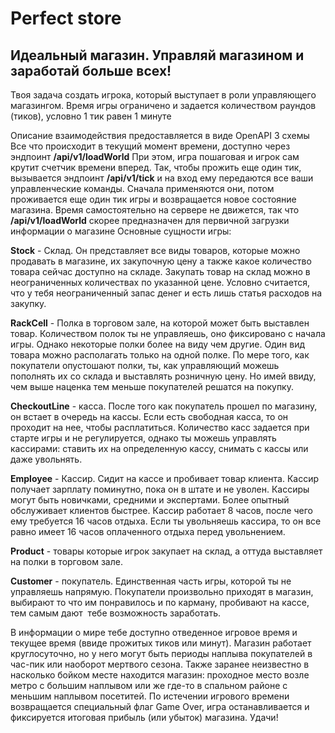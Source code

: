 # Perfect store

## Идеальный магазин. Управляй магазином и заработай больше всех!

Твоя задача создать игрока, который выступает в роли управляющего магазингом. Время игры ограничено и задается количеством раундов (тиков), условно 1 тик равен 1 минуте

Описание взаимодействия предоставляется в виде OpenAPI 3 схемы
Все что происходит в текущий момент времени, доступно через эндпоинт **/api/v1/loadWorld**
При этом, игра пошаговая и игрок сам крутит счетчик времени вперед. Так, чтобы прожить еще один тик, вызывается эндпоинт **/api/v1/tick** и на вход ему передаются все ваши управленческие команды. Сначала применяются они, потом проживается еще один тик игры и возвращается новое состояние магазина.
Время самостоятельно на сервере не движется, так что **/api/v1/loadWorld** скорее предназначен для первичной загрузки информации о магазине
Основные сущности игры:

**Stock** - Склад. Он представляет все виды товаров, которые можно продавать в магазине, их закупочную цену а также какое количество товара сейчас доступно на складе. Закупать товар на склад можно в неограниченных количествах по указанной цене. Условно считается, что у тебя неограниченный запас денег и есть лишь статья расходов на закупку.

**RackCell** - Полка в торговом зале, на которой может быть выставлен товар. Количеством полок ты не управляешь, оно фиксировано с начала игры. Однако некоторые полки более на виду чем другие. Один вид товара можно располагать только на одной полке. По мере того, как покупатели опустошают полки, ты, как управляющий можешь пополнять их со склада и выставлять розничную цену. Но имей ввиду, чем выше наценка тем меньше покупателей решатся на покупку.

**CheckoutLine** - касса. После того как покупатель прошел по магазину, он встает в очередь на кассы. Если есть свободная касса, то он проходит на нее, чтобы расплатиться. Количество касс задается при старте игры и не регулируется, однако ты можешь управлять кассирами: ставить их на определенную кассу, снимать с кассы или даже увольнять.

**Employee** - Кассир. Сидит на кассе и пробивает товар клиента. Кассир получает зарплату поминутно, пока он в штате и не уволен. Кассиры могут быть новичками, средними и экспертами. Более опытный обслуживает клиентов быстрее.  Кассир работает 8 часов, после чего ему требуется 16 часов отдыха. Если ты увольняешь кассира, то он все равно имеет 16 часов оплаченного отдыха перед увольнением.

**Product** - товары которые игрок закупает на склад, а оттуда выставляет на полки в торговом зале. 

**Customer** - покупатель. Единственная часть игры, которой ты не управляешь напрямую. Покупатели произвольно приходят в магазин, выбирают то что им понравилось и по карману, пробивают на кассе, тем самым дают  тебе возможность заработать. 


В информации о мире тебе доступно отведенное игровое время и текущее время (ввиде прожитых тиков или минут). Магазин работает круглосуточно, но у него могут быть периоды наплыва покупателей в час-пик или наоборот мертвого сезона. Также заранее неизвестно в насколько бойком месте находится магазин: проходное место возле метро с большим наплывом или же где-то в спальном районе с меньшим наплывом посетитей.
По истечении игрового времени возвращается специальный флаг Game Over, игра останавливается и фиксируется итоговая прибыль (или убыток) магазина. Удачи! 




